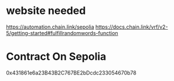 # website needed

https://automation.chain.link/sepolia
https://docs.chain.link/vrf/v2-5/getting-started#fulfillrandomwords-function

# Contract On Sepolia

0x431861e6a23B43B2C767BE2bDcdc233054670b78
